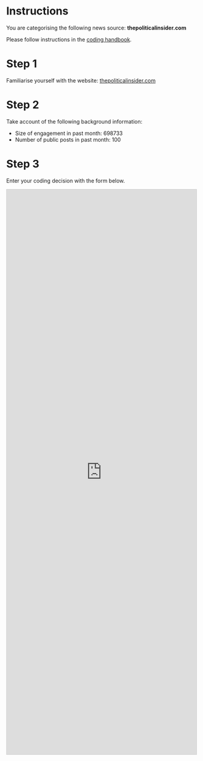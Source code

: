 # Instructions

You are categorising the following news source: **thepoliticalinsider.com**

Please follow instructions in the [coding handbook](http://comprop.oii.ox.ac.uk/).

# Step 1

Familiarise yourself with the website: [thepoliticalinsider.com](thepoliticalinsider.com)

# Step 2

Take account of the following background information:

* Size of engagement in past month: 698733
* Number of public posts in past month: 100

# Step 3

Enter your coding decision with the form below.

<iframe class="airtable-embed"
    src="https://airtable.com/embed/shra38QF3aALor26z?backgroundColor=blue&prefill_Media%20source=thepoliticalinsider.com&prefill_Coder=Charles" frameborder="0"
    onmousewheel="" width="100%" height="1500" style="background: transparent; border: 1px solid #ccc;"></iframe>
